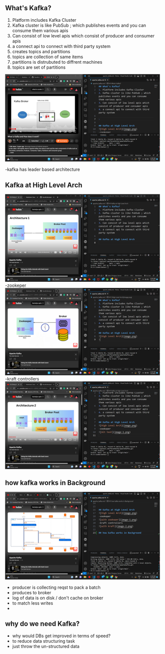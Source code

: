## What's Kafka?
1. Platform includes Kafka Cluster
2. Kafka cluster is like PubSub ; which publishes events and you can consume them various apis
3. Can consist of low level apis which consist of producer and consumer apis
4. a connect api to connect with third party system
5. creates topics and partitions
6. topics are collection of same items
7. partitions is distrubuted to diffrent machines
8. topics are set of partitions

![Kafka](image-3.png)

-kafka has leader based architecture


## Kafka at High Level Arch
![High Level Arch](image.png)
-zookeper
![with zookeper](image-1.png)
-kraft controllers
![with kraft](image-2.png)

## how kafka works in Background
![workinh](image-4.png)

- producer is collecting reqst to pack a batch
- produces to broker
- log of data is on disk / don't cache on broker
- to match less writes
- 
## why do we need Kafka?
- why would DBs get improved in terms of speed?
- to reduce data structuring task
- just throw the un-structured data 